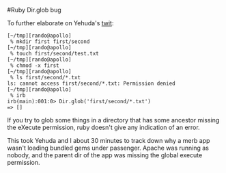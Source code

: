#Ruby Dir.glob bug

To further elaborate on Yehuda's [twit](http://twitter.com/wycats/status/1124457823):

    [~/tmp][rando@apollo]
     % mkdir first first/second
    [~/tmp][rando@apollo]
     % touch first/second/test.txt
    [~/tmp][rando@apollo]
     % chmod -x first
    [~/tmp][rando@apollo]
     % ls first/second/*.txt
    ls: cannot access first/second/*.txt: Permission denied
    [~/tmp][rando@apollo]
     % irb
    irb(main):001:0> Dir.glob('first/second/*.txt')
    => []

If you try to glob some things in a directory that has some ancestor missing the eXecute permission, ruby doesn't give any indication of an error. 

This took Yehuda and I about 30 minutes to track down why a merb app wasn't loading bundled gems under passenger. Apache was running as nobody, and the parent dir of the app was missing the global execute permission.

